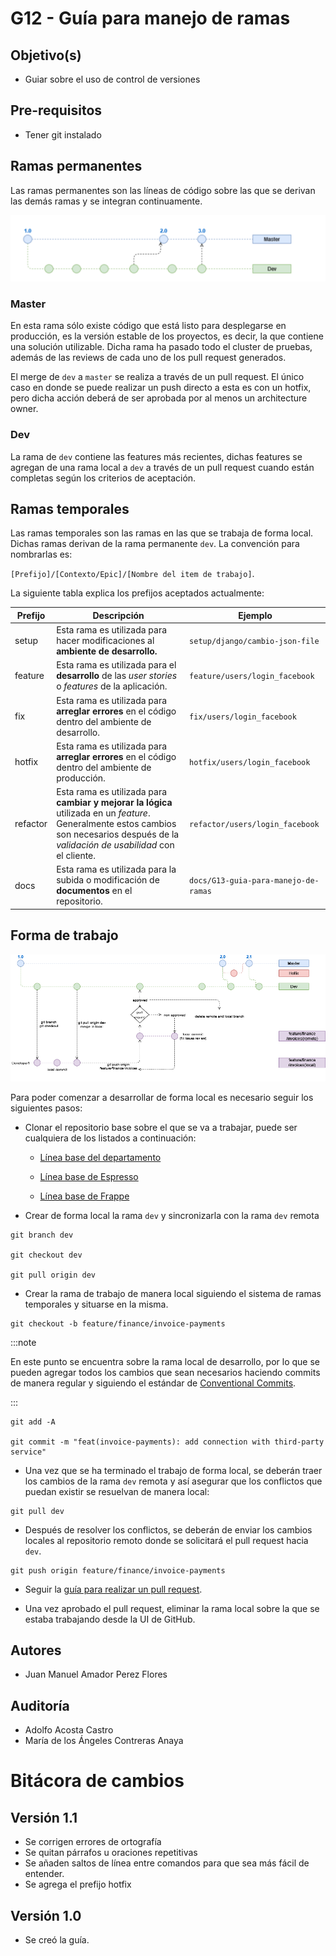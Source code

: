 # G12 - Guía para manejo de ramas

## Objetivo(s)

- Guiar sobre el uso de control de versiones 

## Pre-requisitos

- Tener git instalado

## Ramas permanentes

Las ramas permanentes son las líneas de código sobre las que se derivan las demás ramas y se integran continuamente.

![ramasMainGit](../../static/img/guias/G13/ramasMainGit.png)

### Master

En esta rama sólo existe código que está listo para desplegarse en producción, es la versión estable de los proyectos, es decir, la que contiene una solución utilizable. Dicha rama ha pasado todo el cluster de pruebas, además de las reviews de cada uno de los pull request generados. 

El merge de `dev` a `master` se realiza a través de un pull request. El único caso en donde se puede realizar un push directo a esta es con un hotfix, pero dicha acción deberá de ser aprobada por al menos un architecture owner.


### Dev

La rama de `dev` contiene las features más recientes, dichas features se agregan de una rama local a `dev` a través de un pull request cuando están completas según los criterios de aceptación. 

## Ramas temporales

Las ramas temporales son las ramas en las que se trabaja de forma local. Dichas ramas derivan de la rama permanente `dev`. La convención para nombrarlas es: 

`[Prefijo]/[Contexto/Epic]/[Nombre del item de trabajo]`.

La siguiente tabla explica los prefijos aceptados actualmente:


| Prefijo | Descripción | Ejemplo |
| ------- | ----------- | ------- |
| setup   | Esta rama es utilizada para hacer modificaciones al **ambiente de desarrollo.**| `setup/django/cambio-json-file` |
| feature | Esta rama es utilizada para el **desarrollo** de las _user stories_ o _features_ de la aplicación. | `feature/users/login_facebook` |
| fix     | Esta rama es utilizada para **arreglar errores** en el código dentro del ambiente de desarrollo. | `fix/users/login_facebook` |
| hotfix     | Esta rama es utilizada para **arreglar errores** en el código dentro del ambiente de producción. | `hotfix/users/login_facebook` |
| refactor    | Esta rama es utilizada para **cambiar y mejorar la lógica** utilizada en un _feature_. Generalmente estos cambios son necesarios después de la _validación de usabilidad_ con el cliente. | `refactor/users/login_facebook`
| docs    | Esta rama es utilizada para la subida o modificación de **documentos** en el repositorio. | `docs/G13-guia-para-manejo-de-ramas`

## Forma de trabajo

![gitflow](../../static/img/guias/G13/gitflow.png)

Para poder comenzar a desarrollar de forma local es necesario seguir los siguientes pasos:

- Clonar el repositorio base sobre el que se va a trabajar, puede ser cualquiera de los listados a continuación:

    - <p><a href="https://github.com/Taro-IT/docs"> Línea base del departamento</a></p>

    - <p><a href="https://github.com/Taro-IT/Espresso"> Línea base de Espresso</a></p>

    - <p><a href="https://github.com/Taro-IT/frappe"> Línea base de Frappe</a></p>

- Crear de forma local la rama `dev` y sincronizarla con la rama `dev` remota
<pre><code>git branch dev<br> 
git checkout dev<br> 
git pull origin dev
</code></pre>

- Crear la rama de trabajo de manera local siguiendo el sistema de ramas temporales y situarse en la misma.

<pre><code>git checkout -b feature/finance/invoice-payments 
</code></pre>

:::note

En este punto se encuentra sobre la rama local de desarrollo, por lo que se pueden agregar todos los cambios que sean necesarios haciendo commits de manera regular y siguiendo el estándar de [Conventional Commits](https://www.conventionalcommits.org/en/v1.0.0/).

:::

<pre><code>git add -A  <br> 
git commit -m "feat(invoice-payments): add connection with third-party service" 
</code></pre>

- Una vez que se ha terminado el trabajo de forma local, se deberán traer los cambios de la rama `dev` remota y así asegurar que los conflictos que puedan existir se resuelvan de manera local: 

<pre><code>git pull dev 
</code></pre>

- Después de resolver los conflictos, se deberán de enviar los cambios locales al repositorio remoto donde se solicitará el pull request hacia `dev`.
    
<pre><code>git push origin feature/finance/invoice-payments 
</code></pre>    

- Seguir la [guía para realizar un pull request](https://taro-it.github.io/docs/guias/G20-guia-archivos-env).

- Una vez aprobado el pull request, eliminar la rama local sobre la que se estaba trabajando desde la UI de GitHub.

## Autores
- Juan Manuel Amador Perez Flores

## Auditoría
- Adolfo Acosta Castro
- María de los Ángeles Contreras Anaya

# Bitácora de cambios

## Versión 1.1
  - Se corrigen errores de ortografía
  - Se quitan párrafos u oraciones repetitivas
  - Se añaden saltos de línea entre comandos para que sea más fácil de entender.
  - Se agrega el prefijo hotfix

## Versión 1.0
  - Se creó la guía.
